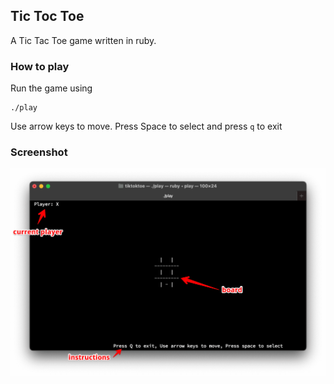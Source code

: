 ## Tic Toc Toe
A Tic Tac Toe game written in ruby.

### How to play
Run the game using

```
./play
```

Use arrow keys to move. Press Space to select and press `q` to exit


### Screenshot

![screenshot](./tiktoktoe.png)

